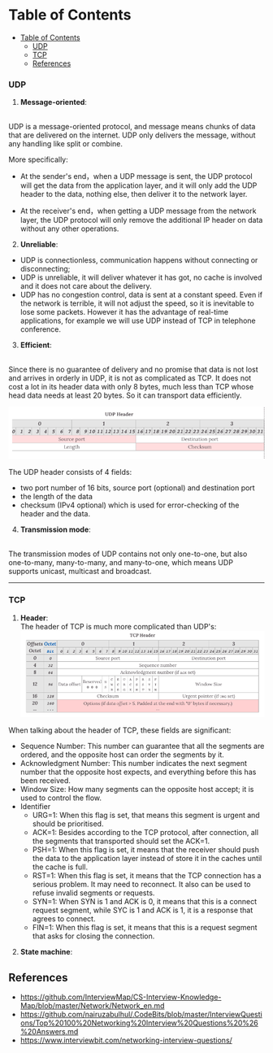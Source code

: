 # Table of Contents
- [Table of Contents](#table-of-contents)
    - [UDP](#udp)
    - [TCP](#tcp)
  - [References](#references)


### UDP

1. **Message-oriented**:  
<br>
UDP is a message-oriented protocol, and message means chunks of data that are delivered on the internet. UDP only delivers the message, without any handling like split or combine.

More specifically:  

- At the sender's end，when a UDP message is sent, the UDP protocol will get the data from the application layer, and it will only add the UDP header to the data, nothing else, then deliver it to the network layer.

- At the receiver's end，when getting a UDP message from the network layer, the UDP protocol will only remove the additional IP header on data without any other operations.  <br>

2.  **Unreliable**:

- UDP is connectionless, communication happens without connecting or disconnecting;
- UDP is unreliable, it will deliver whatever it has got, no cache is involved and it does not care about the delivery.
- UDP has no congestion control, data is sent at a constant speed. Even if the network is terrible, it will not adjust the speed, so it is inevitable to lose some packets. However it has the advantage of real-time applications, for example we will use UDP instead of TCP in telephone conference.

3. **Efficient**:  
<br>
Since there is no guarantee of delivery and no promise that data is not lost and arrives in orderly in UDP, it is not as complicated as TCP. It does not cost a lot in its header data with only 8 bytes, much less than TCP whose head data needs at least 20 bytes. So it can transport data efficiently.

![UDP](images/udp.png)

The UDP header consists of 4 fields:

- two port number of 16 bits, source port (optional) and destination port
- the length of the data
- checksum (IPv4 optional) which is used for error-checking of the header and the data.

4. **Transmission mode**:  
<br>
The transmission modes of UDP contains not only one-to-one, but also one-to-many, many-to-many, and many-to-one, which means UDP supports unicast, multicast and broadcast.

---

### TCP

1. **Header**:  
The header of TCP is much more complicated than UDP's:
![UDP](images/tcp.png)

When talking about the header of TCP, these fields are significant:

- Sequence Number: This number can guarantee that all the segments are ordered, and the opposite host can order the segments by it.
- Acknowledgment Number: This number indicates the next segment number that the opposite host expects, and everything before this has been received.
- Window Size: How many segments can the opposite host accept; it is used to control the flow.
- Identifier
  - URG=1: When this flag is set, that means this segment is urgent and should be prioritised.
  - ACK=1: Besides according to the TCP protocol, after connection, all the segments that transported should set the ACK=1.
  - PSH=1: When this flag is set, it means that the receiver should push the data to the application layer instead of store it in the caches until the cache is full.
  - RST=1: When this flag is set, it means that the TCP connection has a serious problem. It may need to reconnect. It also can be used to refuse invalid segments or requests.
  - SYN=1: When SYN is 1 and ACK is 0, it means that this is a connect request segment, while SYC is 1 and ACK is 1, it is a response that agrees to connect.
  - FIN=1: When this flag is set, it means that this is a request segment that asks for closing the connection.

2. **State machine**:  




## References
 - https://github.com/InterviewMap/CS-Interview-Knowledge-Map/blob/master/Network/Network_en.md
 - https://github.com/nairuzabulhul/.CodeBits/blob/master/InterviewQuestions/Top%20100%20Networking%20Interview%20Questions%20%26%20Answers.md
 - https://www.interviewbit.com/networking-interview-questions/
    